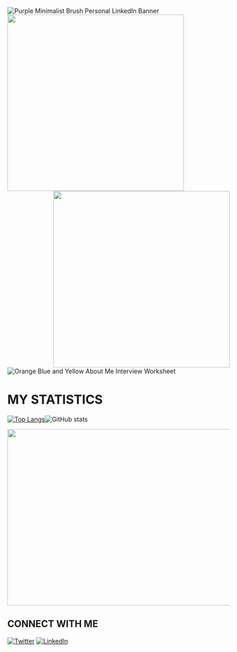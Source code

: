 ![Purple Minimalist Brush Personal LinkedIn Banner](https://user-images.githubusercontent.com/72257400/147883960-a9234356-e0e4-429a-9c42-86dba6434c1d.gif)
<img align="left" width="400" height="400" src="https://user-images.githubusercontent.com/72257400/147908642-eda7a7e6-be64-4e1f-a95f-22cdd965415b.png"><img align="right" width="400" height="400" src="https://user-images.githubusercontent.com/72257400/147908651-510b7651-2db0-4746-8f96-c194bb452e1d.png">











![Orange Blue and Yellow About Me Interview Worksheet](https://user-images.githubusercontent.com/72257400/147931680-8fd8bbec-54ca-402f-95fc-6be93a9d88f5.gif)


# MY STATISTICS
[![Top Langs](https://github-readme-stats.vercel.app/api/top-langs/?username=yatharthagr7&layout=compact&theme=highcontrast)](https://github.com/anuraghazra/github-readme-stats)![ GitHub stats](https://github-readme-stats.vercel.app/api?username=yatharthagr7&show_icons=true&theme=highcontrast)

<p align="center">
  <img width="800" height="400" src="https://github-readme-streak-stats.herokuapp.com/?user=yatharthagr7&theme=neon-dark">
</p>




## CONNECT WITH ME 
 [![Twitter][1.2]][1]   [![LinkedIn][2.2]][2] 

<!-- Icons -->

[1.2]: https://user-images.githubusercontent.com/72257400/148107526-1fb39ada-64cc-44ba-90ee-20b30f5fa6f0.png
[2.2]: https://user-images.githubusercontent.com/72257400/148107604-158f3e03-d3c4-41a6-ba1f-0901a69e4437.png
[3.2]: https://user-images.githubusercontent.com/72257400/148107850-9a6dc6d6-e9cb-48a6-9e2e-d0bfff1e6ac0.png



<!-- Links to your social media accounts -->

[1]: https://twitter.com/Yathart_ya7
[2]: https://www.linkedin.com/in/yatharth-agarwal-76674b1b8/

<!--![Anurag's GitHub stats](https://github-readme-stats.vercel.app/api?username=anuraghazra&show_icons=true&theme=radical)
**yatharthagr7/yatharthagr7** is a ✨ _special_ ✨ repository because its `README.md` (this file) appears on your GitHub profile.

Here are some ideas to get you started:

- 🔭 I’m currently working on ...
- 🌱 I’m currently learning ...
- 👯 I’m looking to collaborate on ...
- 🤔 I’m looking for help with ...
- 💬 Ask me about ...
- 📫 How to reach me: ...
- 😄 Pronouns: ...
- ⚡ Fun fact: ...
-->
